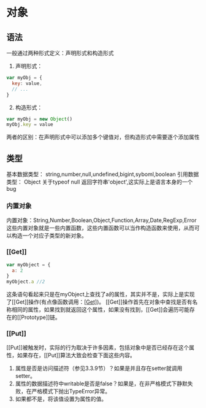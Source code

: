 # 对象

## 语法
一般通过两种形式定义：声明形式和构造形式
1. 声明形式：
```js
var myObj = {
  key: value,
  // ...
}
```
2. 构造形式：
```js
var myObj = new Object()
myObj.key = value
```
两者的区别：在声明形式中可以添加多个键值对，但构造形式中需要逐个添加属性

## 类型

基本数据类型： string,number,null,undefined,bigint,syboml,boolean
引用数据类型： Object
关于typeof null 返回字符串'object',这实际上是语言本身的一个bug

### 内置对象

内置对象：String,Number,Boolean,Object,Function,Array,Date,RegExp,Error
这些内置对象就是一些内置函数，这些内置函数可以当作构造函数来使用，从而可以构造一个对应子类型的新对象。

### [[Get]]
```js
var myObject = {
  a: 2
}
myObject.a //2
```

这条语句看起来只是在myObject上查找了a的属性，其实并不是，实际上是实现了[[Get]]操作(有点像函数调用：[[Get]]())。
[[Get]]操作首先在对象中查找是否有名称相同的属性，如果找到就返回这个属性，如果没有找到，[[Get]]会遍历可能存在的[[Prototype]]链。


### [[Put]]
[[Put]]被触发时，实际的行为取决于许多因素，包括对象中是否已经存在这个属性，如果存在，[[Put]]算法大致会检查下面这些内容。
1. 属性是否是访问描述符（参见3.3.9节）？如果是并且存在setter就调用setter。
2. 属性的数据描述符中writable是否是false？如果是，在非严格模式下静默失败，在严格模式下抛出TypeError异常。
3. 如果都不是，将该值设置为属性的值。
